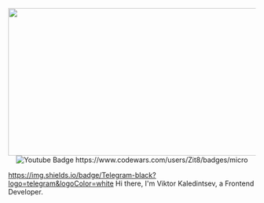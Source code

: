 <div id="header" align="center">
  <img src="https://img.shields.io/badge/Telegram-black?logo=telegram&logoColor=white" width="900" height="300"/>
  <img src="https://img.shields.io/badge/YouTube-red?style=for-the-badge&logo=youtube&logoColor=white" alt="Youtube Badge"/>
  <a>https://www.codewars.com/users/Zit8/badges/micro</a>
</div>


https://img.shields.io/badge/Telegram-black?logo=telegram&logoColor=white
Hi there, I'm Viktor Kaledintsev, a Frontend Developer.




